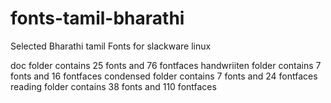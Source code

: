 # fonts-tamil-bharathi
Selected Bharathi tamil Fonts for slackware linux


doc folder contains 25 fonts and 76 fontfaces
handwriiten folder contains 7 fonts and 16 fontfaces
condensed folder contains 7 fonts and 24 fontfaces
reading folder contains 38 fonts and 110 fontfaces
